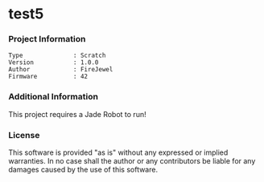 test5
================



### Project Information
```
Type              : Scratch
Version           : 1.0.0
Author            : FireJewel
Firmware          : 42
```

### Additional Information
This project requires a Jade Robot to run!

### License
This software is provided "as is" without any expressed or implied warranties.  In no case shall the author or any contributors be liable for any damages caused by the use of this software.

